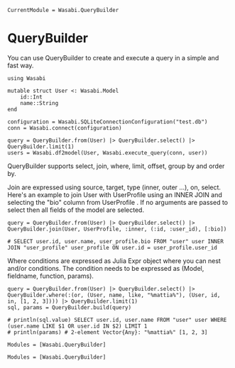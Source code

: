 ```@meta
CurrentModule = Wasabi.QueryBuilder
```

# QueryBuilder

You can use QueryBuilder to create and execute a query in a simple and fast way.
```
using Wasabi

mutable struct User <: Wasabi.Model
    id::Int
    name::String
end

configuration = Wasabi.SQLiteConnectionConfiguration("test.db")
conn = Wasabi.connect(configuration)

query = QueryBuilder.from(User) |> QueryBuilder.select() |> QueryBuilder.limit(1)
users = Wasabi.df2model(User, Wasabi.execute_query(conn, user))
```

QueryBuilder supports select, join, where, limit, offset, group by and order by.

Join are expressed using source, target, type (inner, outer ...), on, select.
Here's an example to join User with UserProfile using an INNER JOIN and selecting the "bio" column from UserProfile .
If no arguments are passed to select then all fields of the model are selected.

```
query = QueryBuilder.from(User) |> QueryBuilder.select() |> QueryBuilder.join(User, UserProfile, :inner, (:id, :user_id), [:bio])

# SELECT user.id, user.name, user_profile.bio FROM "user" user INNER JOIN "user_profile" user_profile ON user.id = user_profile.user_id
```

Where conditions are expressed as Julia Expr object where you can nest and/or conditions. The condition needs to be expressed as (Model, fieldname, function, params).

```
query = QueryBuilder.from(User) |> QueryBuilder.select() |> QueryBuilder.where(:(or, (User, name, like, "%mattia%"), (User, id, in, [1, 2, 3]))) |> QueryBuilder.limit(1)
sql, params = QueryBuilder.build(query)

# println(sql.value) SELECT user.id, user.name FROM "user" user WHERE (user.name LIKE $1 OR user.id IN $2) LIMIT 1
# println(params) # 2-element Vector{Any}: "%mattia%" [1, 2, 3]
```

```@index
Modules = [Wasabi.QueryBuilder]
```

```@autodocs
Modules = [Wasabi.QueryBuilder]
```